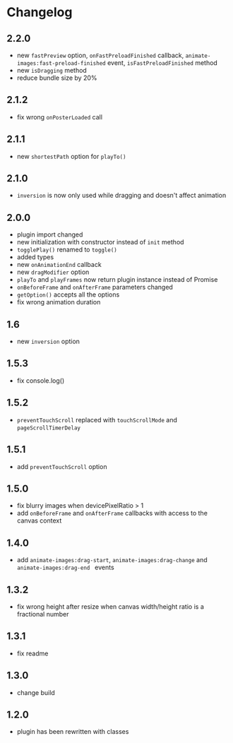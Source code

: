 # Changelog
## 2.2.0
- new ```fastPreview``` option, ```onFastPreloadFinished``` callback, 
  ```animate-images:fast-preload-finished``` event, ```isFastPreloadFinished``` method
- new ```isDragging``` method
- reduce bundle size by 20%
## 2.1.2
- fix wrong ```onPosterLoaded``` call
## 2.1.1
- new ```shortestPath``` option for ```playTo()```
## 2.1.0
- ```inversion``` is now only used while dragging and doesn't affect animation
## 2.0.0
- plugin import changed
- new initialization with constructor instead of ```init``` method
- ```togglePlay()``` renamed to ```toggle()```
- added types
- new ```onAnimationEnd``` callback
- new ```dragModifier``` option  
- ```playTo``` and ```playFrames``` now return plugin instance instead of Promise
- ```onBeforeFrame``` and ```onAfterFrame``` parameters changed
- ```getOption()``` accepts all the options
- fix wrong animation duration
## 1.6 
- new ```inversion``` option
## 1.5.3
- fix console.log()
## 1.5.2
- ```preventTouchScroll``` replaced with ```touchScrollMode``` and ```pageScrollTimerDelay```
## 1.5.1
- add ```preventTouchScroll``` option
## 1.5.0
- fix blurry images when devicePixelRatio > 1
- add ```onBeforeFrame``` and ```onAfterFrame``` callbacks with access to the
  canvas context
## 1.4.0
- add ```animate-images:drag-start```, ```animate-images:drag-change``` and
  ```animate-images:drag-end ``` events
## 1.3.2
- fix wrong height after resize when canvas width/height ratio is
  a fractional number
## 1.3.1
- fix readme
## 1.3.0
- change build
## 1.2.0
- plugin has been rewritten with classes
